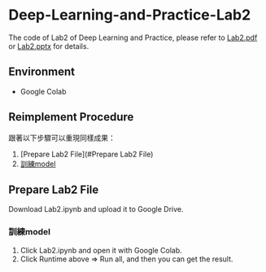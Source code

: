 # Deep-Learning-and-Practice-Lab2
The code of Lab2 of Deep Learning and Practice, please refer to [Lab2.pdf](https://github.com/nomiaro/Deep-Learning-and-Practice/blob/main/Lab2-Backpropagation/Lab2-Backpropagation.pdf) or [Lab2.pptx](https://github.com/nomiaro/Deep-Learning-and-Practice/blob/main/Lab2-Backpropagation/Lab2-Backpropagation.pptx) for details.

## Environment
- Google Colab

## Reimplement Procedure
跟著以下步驟可以重現同樣成果：
1. [Prepare Lab2 File](#Prepare Lab2 File)
2. [訓練model](#訓練model)

## Prepare Lab2 File
Download Lab2.ipynb and upload it to Google Drive.

### 訓練model
1. Click Lab2.ipynb and open it with Google Colab.
2. Click Runtime above => Run all, and then you can get the result.
